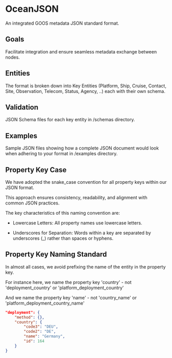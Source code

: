 # OceanJSON

An integrated GOOS metadata JSON standard format.

## Goals

Facilitate integration and ensure seamless metadata exchange between nodes.

## Entities

The format is broken down into Key Entities (Platform, Ship, Cruise, Contact, Site, Observation, Telecom, Status, Agency, ..) each with their own schema.

## Validation

JSON Schema files for each key entity in /schemas directory.

## Examples

Sample JSON files showing how a complete JSON document would look when adhering to your format in /examples directory.

## Property Key Case 

We have adopted the snake_case convention for all property keys within our JSON format. 

This approach ensures consistency, readability, and alignment with common JSON practices. 

The key characteristics of this naming convention are:

- Lowercase Letters: All property names use lowercase letters.

- Underscores for Separation: Words within a key are separated by underscores (_) rather than spaces or hyphens.

## Property Key Naming Standard 

In almost all cases, we avoid prefixing the name of the entity in the property key.

For instance here, we name the property key 'country'  -  not 'deployment_country' or 'platform_deployment_country'

And we name the property key 'name'  -  not 'country_name' or 'platform_deployment_country_name'

```json
"deployment": {
    "method": {},
    "country": {
        "code3": "DEU",
        "code2": "DE",
        "name": "Germany",
        "id": 164
    }
}
```
